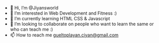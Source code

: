 - 👋 Hi, I’m @Jiyansworld
- 👀 I’m interested in Web Development and Fitness :) 
- 🌱 I’m currently learning HTML CSS & Javascript
- 💞️ I’m looking to collaborate on people who want to learn the same or who can teach me :)
- 📫 How to reach me gueltoplayan.ciyan@gmail.com

<!---
Jiyansworld/Jiyansworld is a ✨ special ✨ repository because its `README.md` (this file) appears on your GitHub profile.
You can click the Preview link to take a look at your changes.
--->
